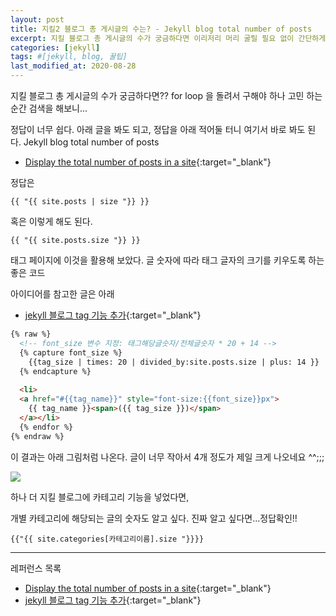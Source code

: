 ```yaml
---
layout: post
title: 지킬2 블로그 총 게시글의 수는? - Jekyll blog total number of posts
excerpt: 지킬 블로그 총 게시글의 수가 궁금하다면 이리저리 머리 굴릴 필요 없이 간단하게 구할 수 있다. Jekyll blog total number of posts
categories: [jekyll]
tags: #[jekyll, blog, 꿀팁]
last_modified_at: 2020-08-28
---
```


지킬 블로그 총 게시글의 수가 궁금하다면??
for loop 을 돌려서 구해야 하나 고민 하는 순간 검색을 해보니...

정답이 너무 쉽다. 아래 글을 봐도 되고, 정답을 아래 적어둘 터니 여기서 바로 봐도 된다.
Jekyll blog total number of posts

- [Display the total number of posts in a site](https://blog.lakshmanbasnet.com/jekyll/jekyll-post-count/){:target="_blank"}

정답은

```
{{ "{{ site.posts | size "}} }}
```

혹은 이렇게 해도 된다.

```
{{ "{{ site.posts.size "}} }}
```

태그 페이지에 이것을 활용해 보았다.
글 숫자에 따라 태그 글자의 크기를 키우도록 하는 좋은 코드

아이디어를 참고한 글은 아래
- [jekyll 블로그 tag 기능 추가](https://min9nim.github.io/2018/08/jekyll-tags/){:target="_blank"}

``` html
{% raw %}
  <!-- font_size 변수 지정: 태그해당글숫자/전체글숫자 * 20 + 14 -->
  {% capture font_size %}
    {{tag_size | times: 20 | divided_by:site.posts.size | plus: 14 }}
  {% endcapture %}
  
  <li>
  <a href="#{{tag_name}}" style="font-size:{{font_size}}px">
    {{ tag_name }}<span>({{ tag_size }})</span>
  </a></li>
  {% endfor %}
{% endraw %}
```

이 결과는 아래 그림처럼 나온다. 글이 너무 작아서 4개 정도가 제일 크게 나오네요 ^^;;;

![](https://paper-attachments.dropbox.com/s_1DBBCA2B6F751C8D2CD9F45C3B2C1E9A662D9DDFDAA5E9D8700D5ECE5C2010B3_1598592847176_image.png)

하나 더 지킬 블로그에 카테고리 기능을 넣었다면,

개별 카테고리에 해당되는 글의 숫자도 알고 싶다. 진짜 알고 싶다면...정답확인!!

```
{{"{{ site.categories[카테고리이름].size "}}}}
```

---
레퍼런스 목록
- [Display the total number of posts in a site](https://blog.lakshmanbasnet.com/jekyll/jekyll-post-count/){:target="_blank"}
- [jekyll 블로그 tag 기능 추가](https://min9nim.github.io/2018/08/jekyll-tags/){:target="_blank"}
